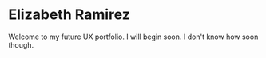 <body>
  <div>
    <h1>Elizabeth Ramirez</h1>
    <p>
    Welcome to my future UX portfolio. I will begin soon. I don't know how soon though. </p>
  </div>
</body>
